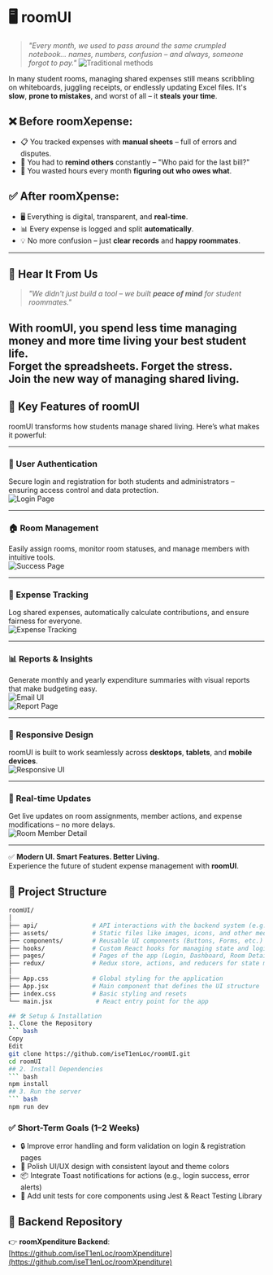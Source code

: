 # 🖥️ roomUI

> _"Every month, we used to pass around the same crumpled notebook... names, numbers, confusion – and always, someone forgot to pay."_
![Traditional methods](media/traditional.png)

In many student rooms, managing shared expenses still means scribbling on whiteboards, juggling receipts, or endlessly updating Excel files. It's **slow**, **prone to mistakes**, and worst of all – it **steals your time**.
## ❌ Before roomXepense:
- 📋 You tracked expenses with **manual sheets** – full of errors and disputes.
- 🧾 You had to **remind others** constantly – "Who paid for the last bill?"
- 📆 You wasted hours every month **figuring out who owes what**.

## ✅ After roomXpense:
- 🖥️ Everything is digital, transparent, and **real-time**.
- 📊 Every expense is logged and split **automatically**.
- 💡 No more confusion – just **clear records** and **happy roommates**.
---

## 💬 Hear It From Us
> _"We didn't just build a tool – we built **peace of mind** for student roommates."_

With **roomUI**, you spend less time managing money and more time living your best student life.  
Forget the spreadsheets. Forget the stress.  
**Join the new way of managing shared living.**
---

## 🚀 Key Features of roomUI

roomUI transforms how students manage shared living. Here’s what makes it powerful:

---

### 🔐 User Authentication
Secure login and registration for both students and administrators – ensuring access control and data protection.  
![Login Page](media/login.png)

---

### 🏠 Room Management
Easily assign rooms, monitor room statuses, and manage members with intuitive tools.  
![Success Page](media/succespage.png)

---

### 💸 Expense Tracking
Log shared expenses, automatically calculate contributions, and ensure fairness for everyone.  
![Expense Tracking](media/image.png)

---

### 📊 Reports & Insights
Generate monthly and yearly expenditure summaries with visual reports that make budgeting easy.  
![Email UI](media/email.png)  
![Report Page](media/emailpage.jpg)

---

### 📱 Responsive Design
roomUI is built to work seamlessly across **desktops**, **tablets**, and **mobile devices**.  
![Responsive UI](media/featuresUI.png)

---

### 🔄 Real-time Updates
Get live updates on room assignments, member actions, and expense modifications – no more delays.  
![Room Member Detail](media/roomMemberDetail.png)

---

✅ **Modern UI. Smart Features. Better Living.**  
Experience the future of student expense management with **roomUI**.

## 📁 Project Structure

```bash
roomUI/
│
├── api/               # API interactions with the backend system (e.g., roomXpenditure)
├── assets/            # Static files like images, icons, and other media
├── components/        # Reusable UI components (Buttons, Forms, etc.)
├── hooks/             # Custom React hooks for managing state and logic
├── pages/             # Pages of the app (Login, Dashboard, Room Details, etc.)
├── redux/             # Redux store, actions, and reducers for state management
│
├── App.css            # Global styling for the application
├── App.jsx            # Main component that defines the UI structure
├── index.css          # Basic styling and resets
└── main.jsx            # React entry point for the app

## 🛠️ Setup & Installation
1. Clone the Repository
``` bash
Copy
Edit
git clone https://github.com/iseT1enLoc/roomUI.git
cd roomUI
## 2. Install Dependencies
``` bash
npm install
## 3. Run the server
``` bash
npm run dev
```
### ✅ Short-Term Goals (1–2 Weeks)
- 🔒 Improve error handling and form validation on login & registration pages
- 🎨 Polish UI/UX design with consistent layout and theme colors
- 📦 Integrate Toast notifications for actions (e.g., login success, error alerts)
- 🧪 Add unit tests for core components using Jest & React Testing Library

## 🔗 Backend Repository
👉 **roomXpenditure Backend**: [https://github.com/iseT1enLoc/roomXpenditure](https://github.com/iseT1enLoc/roomXpenditure)

